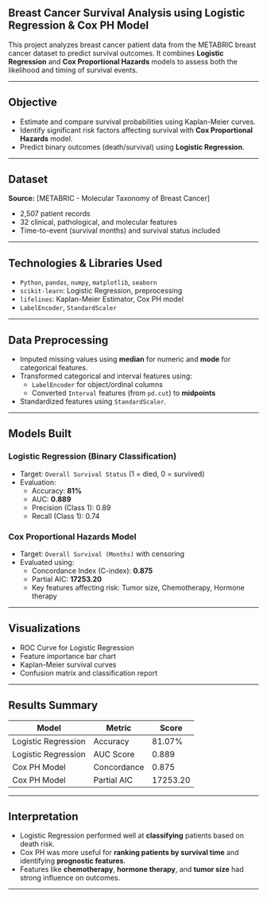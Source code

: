 ## Breast Cancer Survival Analysis using Logistic Regression & Cox PH Model

This project analyzes breast cancer patient data from the METABRIC breast cancer dataset to predict survival outcomes. It combines **Logistic Regression** and **Cox Proportional Hazards** models to assess both the likelihood and timing of survival events.

---

## Objective

- Estimate and compare survival probabilities using Kaplan-Meier curves.
- Identify significant risk factors affecting survival with **Cox Proportional Hazards** model.
- Predict binary outcomes (death/survival) using **Logistic Regression**.

---

## Dataset

**Source:** [METABRIC - Molecular Taxonomy of Breast Cancer]
- 2,507 patient records  
- 32 clinical, pathological, and molecular features  
- Time-to-event (survival months) and survival status included

---

## Technologies & Libraries Used

- `Python`, `pandas`, `numpy`, `matplotlib`, `seaborn`
- `scikit-learn`: Logistic Regression, preprocessing
- `lifelines`: Kaplan-Meier Estimator, Cox PH model
- `LabelEncoder`, `StandardScaler`

---

## Data Preprocessing

- Imputed missing values using **median** for numeric and **mode** for categorical features.
- Transformed categorical and interval features using:
  - `LabelEncoder` for object/ordinal columns
  - Converted `Interval` features (from `pd.cut`) to **midpoints**
- Standardized features using `StandardScaler`.

---

## Models Built

### Logistic Regression (Binary Classification)
- Target: `Overall Survival Status` (1 = died, 0 = survived)
- Evaluation:
  - Accuracy: **81%**
  - AUC: **0.889**
  - Precision (Class 1): 0.89
  - Recall (Class 1): 0.74

### Cox Proportional Hazards Model
- Target: `Overall Survival (Months)` with censoring
- Evaluated using:
  - Concordance Index (C-index): **0.875**
  - Partial AIC: **17253.20**
  - Key features affecting risk: Tumor size, Chemotherapy, Hormone therapy

---

## Visualizations

- ROC Curve for Logistic Regression
- Feature importance bar chart
- Kaplan-Meier survival curves
- Confusion matrix and classification report

---

## Results Summary

| Model              | Metric         | Score     |
|-------------------|----------------|-----------|
| Logistic Regression | Accuracy       | 81.07%    |
| Logistic Regression | AUC Score      | 0.889     |
| Cox PH Model       | Concordance     | 0.875     |
| Cox PH Model       | Partial AIC     | 17253.20  |

---

## Interpretation

- Logistic Regression performed well at **classifying** patients based on death risk.
- Cox PH was more useful for **ranking patients by survival time** and identifying **prognostic features**.
- Features like **chemotherapy**, **hormone therapy**, and **tumor size** had strong influence on outcomes.

---


